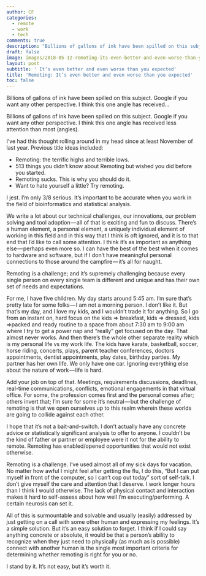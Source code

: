 ```yaml
---
author: CF
categories:
  - remote
  - work
  - tech
comments: true
description: "Billions of gallons of ink have been spilled on this subject Google if you want any other perspective..."
draft: false
image: images/2018-05-12-remoting-its-even-better-and-even-worse-than-you-expected.webp
layout: post
subtitle: ' It’s even better and even worse than you expected'
title: 'Remoting: It’s even better and even worse than you expected'
toc: false
---
```

    
Billions of gallons of ink have been spilled on this subject. Google if you want any other perspective. I think this one angle has received…    
    
Billions of gallons of ink have been spilled on this subject. Google if you want any other perspective. I think this one angle has received less attention than most (angles).    
    
I’ve had this thought rolling around in my head since at least November of last year. Previous title ideas included:    
    
- Remoting: the terrific highs and terrible lows.    
- 513 things you didn’t know about Remoting but wished you did before you started.    
- Remoting sucks. This is why you should do it.    
- Want to hate yourself a little? Try remoting.    
    
I jest. I’m only 3/8 serious. It’s important to be accurate when you work in the field of bioinformatics and statistical analysis.    
    
We write a lot about our technical challenges, our innovations, our problem solving and tool adoption — all of that is exciting and fun to discuss. There’s a human element, a personal element, a uniquely individual element of working in this field and in this way that I think is oft ignored, and it is to that end that I’d like to call some attention. I think it’s as important as anything else — perhaps even more so. I can have the best of the best when it comes to hardware and software, but if I don’t have meaningful personal connections to those around the campfire — it’s all for naught.    
    
Remoting is a challenge; and it’s supremely challenging because every single person on every single team is different and unique and has their own set of needs and expectations.    
    
For me, I have five children. My day starts around 5:45 am. I’m sure that’s pretty late for some folks — I am not a morning person. I don’t like it. But that’s my day, and I love my kids, and I wouldn’t trade it for anything. So I go from an instant on, hard focus on the kids => breakfast, kids => dressed, kids =>packed and ready routine to a space from about 7:30 am to 9:00 am where I try to get a power nap and “really” get focused on the day. That almost never works. And then there’s the whole other separate reality which is my personal life vs my work life. The kids have karate, basketball, soccer, horse riding, concerts, plays, parent teacher conferences, doctors appointments, dentist appointments, play dates, birthday parties. My partner has her own life. We only have one car. Ignoring everything else about the nature of work — life is hard.    
    
Add your job on top of that. Meetings, requirements discussions, deadlines, real-time communications, conflicts, emotional engagements in that virtual office. For some, the profession comes first and the personal comes after; others invert that; I’m sure for some it’s neutral — but the challenge of remoting is that we open ourselves up to this realm wherein these worlds are going to collide against each other.    
    
I hope that it’s not a bait-and-switch. I don’t actually have any concrete advice or statistically significant analysis to offer to anyone. I couldn’t be the kind of father or partner or employee were it not for the ability to remote. Remoting has enabled/opened opportunities that would not exist otherwise.    
    
Remoting is a challenge. I’ve used almost all of my sick days for vacation. No matter how awful I might feel after getting the flu, I do this, “But I can put myself in front of the computer, so I can’t cop out today” sort of self-talk. I don’t give myself the care and attention that I deserve. I work longer hours than I think I would otherwise. The lack of physical contact and interaction makes it hard to self-assess about how well I’m executing/performing. A certain neurosis can set it.    
    
All of this is surmountable and solvable and usually (easily) addressed by just getting on a call with some other human and expressing my feelings. It’s a simple solution. But it’s an easy solution to forget. I think if I could say anything concrete or absolute, it would be that a person’s ability to recognize when they just need to physically (as much as is possible) connect with another human is the single most important criteria for determining whether remoting is right for you or no.    
    
I stand by it. It’s not easy, but it’s worth it.    
